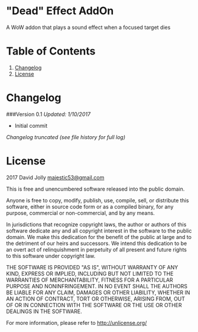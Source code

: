 "Dead" Effect AddOn
===================

A WoW addon that plays a sound effect when a focused target dies

Table of Contents
=================

1. [Changelog](https://github.com/majestic53/deadaddon#changelog)
2. [License](https://github.com/majestic53/deadaddon#license)

Changelog
=========

###Version 0.1
*Updated: 1/10/2017*

* Initial commit

*Changelog truncated (see file history for full log)*

License
=======

2017 David Jolly <majestic53@gmail.com>

This is free and unencumbered software released into the public domain.

Anyone is free to copy, modify, publish, use, compile, sell, or
distribute this software, either in source code form or as a compiled
binary, for any purpose, commercial or non-commercial, and by any
means.

In jurisdictions that recognize copyright laws, the author or authors
of this software dedicate any and all copyright interest in the
software to the public domain. We make this dedication for the benefit
of the public at large and to the detriment of our heirs and
successors. We intend this dedication to be an overt act of
relinquishment in perpetuity of all present and future rights to this
software under copyright law.

THE SOFTWARE IS PROVIDED "AS IS", WITHOUT WARRANTY OF ANY KIND,
EXPRESS OR IMPLIED, INCLUDING BUT NOT LIMITED TO THE WARRANTIES OF
MERCHANTABILITY, FITNESS FOR A PARTICULAR PURPOSE AND NONINFRINGEMENT.
IN NO EVENT SHALL THE AUTHORS BE LIABLE FOR ANY CLAIM, DAMAGES OR
OTHER LIABILITY, WHETHER IN AN ACTION OF CONTRACT, TORT OR OTHERWISE,
ARISING FROM, OUT OF OR IN CONNECTION WITH THE SOFTWARE OR THE USE OR
OTHER DEALINGS IN THE SOFTWARE.

For more information, please refer to <http://unlicense.org/>
